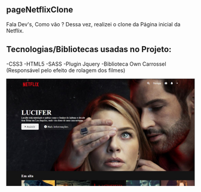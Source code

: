 ## pageNetflixClone
Fala Dev's, 
Como vão ?
Dessa vez, realizei o clone da Página inicial da Netflix.



## Tecnologias/Bibliotecas usadas no Projeto:

-CSS3
-HTML5
-SASS
-Plugin Jquery 
-Biblioteca Own Carrossel (Responsável pelo efeito de rolagem dos filmes)

<img src="img/final.jpg" min-width="400px" max-width="auto" width="800" align="right" alt="Final">

